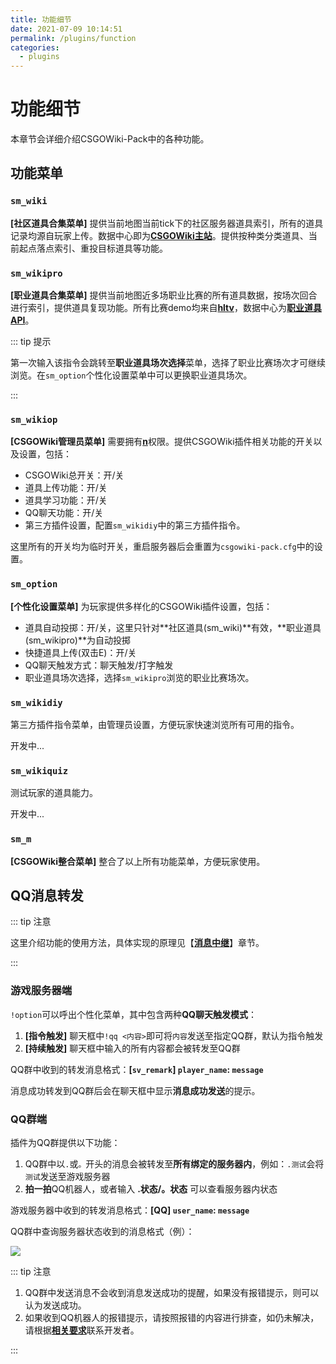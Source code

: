 ```yaml
---
title: 功能细节
date: 2021-07-09 10:14:51
permalink: /plugins/function
categories:
  - plugins
---
```

# 功能细节

本章节会详细介绍CSGOWiki-Pack中的各种功能。

## 功能菜单

### `sm_wiki`

**[社区道具合集菜单]** 提供当前地图当前tick下的社区服务器道具索引，所有的道具记录均源自玩家上传。数据中心即为[**CSGOWiki主站**](https://mycsgolab.com)。提供按种类分类道具、当前起点落点索引、重投目标道具等功能。

### `sm_wikipro`

**[职业道具合集菜单]** 提供当前地图近多场职业比赛的所有道具数据，按场次回合进行索引，提供道具复现功能。所有比赛demo均来自[**hltv**](https://hltv.org)，数据中心为[**职业道具API**](https://api.hx-w.top)。

::: tip 提示

第一次输入该指令会跳转至**职业道具场次选择**菜单，选择了职业比赛场次才可继续浏览。在`sm_option`个性化设置菜单中可以更换职业道具场次。

:::

### `sm_wikiop`

**[CSGOWiki管理员菜单]** 需要拥有[**n**](https://wiki.alliedmods.net/Adding_Admins_(SourceMod))权限。提供CSGOWiki插件相关功能的开关以及设置，包括：

- CSGOWiki总开关：开/关
- 道具上传功能：开/关
- 道具学习功能：开/关
- QQ聊天功能：开/关
- 第三方插件设置，配置`sm_wikidiy`中的第三方插件指令。

这里所有的开关均为临时开关，重启服务器后会重置为`csgowiki-pack.cfg`中的设置。

### `sm_option`

**[个性化设置菜单]** 为玩家提供多样化的CSGOWiki插件设置，包括：

- 道具自动投掷：开/关，这里只针对**社区道具(sm_wiki)**有效，**职业道具(sm_wikipro)**为自动投掷
- 快捷道具上传(双击E)：开/关
- QQ聊天触发方式：聊天触发/打字触发
- 职业道具场次选择，选择`sm_wikipro`浏览的职业比赛场次。

### `sm_wikidiy`

第三方插件指令菜单，由管理员设置，方便玩家快速浏览所有可用的指令。

开发中...

### `sm_wikiquiz`

测试玩家的道具能力。

开发中...

### `sm_m`

**[CSGOWiki整合菜单]** 整合了以上所有功能菜单，方便玩家使用。


## QQ消息转发

::: tip 注意

这里介绍功能的使用方法，具体实现的原理见【[**消息中继**](../message-channel/README.md)】章节。

:::

### 游戏服务器端

`!option`可以呼出个性化菜单，其中包含两种**QQ聊天触发模式**：

1. **[指令触发]** 聊天框中`!qq <内容>`即可将`内容`发送至指定QQ群，默认为指令触发
2. **[持续触发]** 聊天框中输入的所有内容都会被转发至QQ群

QQ群中收到的转发消息格式：**[`sv_remark`] `player_name`: `message`**

消息成功转发到QQ群后会在聊天框中显示**消息成功发送**的提示。

### QQ群端

插件为QQ群提供以下功能：

1. QQ群中以`.`或`。`开头的消息会被转发至**所有绑定的服务器内**，例如：`.测试`会将`测试`发送至游戏服务器
2. **拍一拍**QQ机器人，或者输入 **.状态/。状态** 可以查看服务器内状态

游戏服务器中收到的转发消息格式：**[QQ] `user_name`: `message`**

QQ群中查询服务器状态收到的消息格式（例）：

![](https://ibed.csgowiki.top/image/20210625140000.png)

::: tip 注意

1. QQ群中发送消息不会收到消息发送成功的提醒，如果没有报错提示，则可以认为发送成功。
2. 如果收到QQ机器人的报错提示，请按照报错的内容进行排查，如仍未解决，请根据[**相关要求**](./README.md#关于Issue)联系开发者。

:::


<Vssue/>